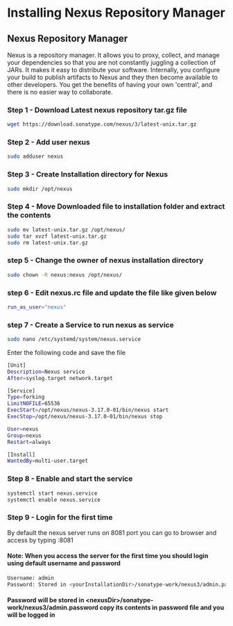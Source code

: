 # Installing Nexus Repository Manager

## Nexus Repository Manager
Nexus is a repository manager. It allows you to proxy, collect, and manage your dependencies so that you are not constantly juggling a collection of JARs. It makes it easy to distribute your software. Internally, you configure your build to publish artifacts to Nexus and they then become available to other developers. You get the benefits of having your own 'central', and there is no easier way to collaborate.

### Step 1 - Download Latest nexus repository tar.gz file
```bash 
wget https://download.sonatype.com/nexus/3/latest-unix.tar.gz
```
### Step 2 - Add user nexus
```bash
sudo adduser nexus
```
### Step 3 - Create Installation directory for Nexus
```bash
sudo mkdir /opt/nexus
```

### Step 4 - Move Downloaded file to installation folder and extract the contents
```bash
sudo mv latest-unix.tar.gz /opt/nexus/
sudo tar xvzf latest-unix.tar.gz
sudo rm latest-unix.tar.gz
```
### step 5 - Change the owner of nexus installation directory
```bash
sudo chown -R nexus:nexus /opt/nexus/
```

### step 6 - Edit nexus.rc file and update the file like given below
```bash
run_as_user="nexus"
```

### step 7 - Create a Service to run nexus as service
```bash
sudo nano /etc/systemd/system/nexus.service
```
Enter the following code and save the file
```bash
[Unit]
Description=Nexus service
After=syslog.target network.target

[Service]
Type=forking
LimitNOFILE=65536
ExecStart=/opt/nexus/nexus-3.17.0-01/bin/nexus start
ExecStop=/opt/nexus/nexus-3.17.0-01/bin/nexus stop

User=nexus
Group=nexus
Restart=always

[Install]
WantedBy=multi-user.target
```
### Step 8 - Enable and start the service
```bash
systemctl start nexus.service
systemctl enable nexus.service
```

### Step 9 - Login for the first time
By default the nexus server runs on 8081 port you can go to browser and access by typing <NexusServerIP>:8081

#### Note: When you access the server for the first time you should login using default username and password 
```bash
Username: admin
Password: Stored in <yourInstallationDir>/sonatype-work/nexus3/admin.password
```
#### Password will be stored in \<nexusDir>/sonatype-work/nexus3/admin.password copy its contents in password file and you will be logged in
